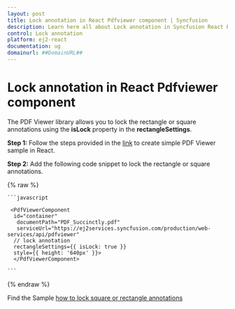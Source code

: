 ```yaml
---
layout: post
title: Lock annotation in React Pdfviewer component | Syncfusion
description: Learn here all about Lock annotation in Syncfusion React Pdfviewer component of Syncfusion Essential JS 2 and more.
control: Lock annotation 
platform: ej2-react
documentation: ug
domainurl: ##DomainURL##
---
```


# Lock annotation in React Pdfviewer component

The PDF Viewer library allows you to lock the rectangle or square annotations using the **isLock** property in the **rectangleSettings**.

**Step 1:** Follow the steps provided in the [link](https://ej2.syncfusion.com/react/documentation/pdfviewer/getting-started/) to create simple PDF Viewer sample in React.

**Step 2:** Add the following code snippet to lock the rectangle or square annotations.

   {% raw %}

    ```javascript

     <PdfViewerComponent
      id="container"
       documentPath="PDF_Succinctly.pdf"
       serviceUrl="https://ej2services.syncfusion.com/production/web-services/api/pdfviewer"
      // lock annotation
      rectangleSettings={{ isLock: true }}
      style={{ height: '640px' }}>
      </PdfViewerComponent>

    ```
   {% endraw %}

Find the Sample [how to lock square or rectangle annotations](https://stackblitz.com/edit/react-mngaa3?file=index.js)